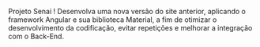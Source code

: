 Projeto Senai !
Desenvolva uma nova versão do  site anterior, aplicando o framework Angular e sua biblioteca Material, a fim de otimizar o desenvolvimento da codificação, evitar repetições e
melhorar a integração com o Back-End.
